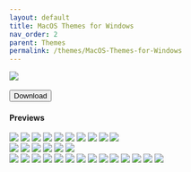```yaml
---
layout: default
title: MacOS Themes for Windows
nav_order: 2
parent: Themes
permalink: /themes/MacOS-Themes-for-Windows
---
```



<img src="https://images-wixmp-ed30a86b8c4ca887773594c2.wixmp.com/i/836bd001-fc1e-41ac-8fce-917bee5d1f0e/dio9l97-b7c5f79d-4f66-4e2c-9408-e03e44194375.png/v1/fill/w_1363,h_586,q_70,strp/macos_themes_for_windows_by_og_nimbi_dio9l97-fullview.jpg" /><br /><br />
<a href="https://github.com/The-Back-Room/MacOS-Themes-for-Windows/archive/refs/heads/main.zip">
<button type="button" name="button" class="btn">Download</button></a>

<h4>Previews</h4>

<div class="row"> 
  <div class="column">
    <img src="../assets/PreviewImages/MacOS-Themes-for-Windows/Sequoia Light.png" />
    <img src="../assets/PreviewImages/MacOS-Themes-for-Windows/Sequoia Dark.png" />
    <img src="../assets/PreviewImages/MacOS-Themes-for-Windows/Sonoma Light.png" />
    <img src="../assets/PreviewImages/MacOS-Themes-for-Windows/Sonoma Dark.png" />
    <img src="../assets/PreviewImages/MacOS-Themes-for-Windows/Ventura Light.png" />
    <img src="../assets/PreviewImages/MacOS-Themes-for-Windows/Ventura Dark.png" />
    <img src="../assets/PreviewImages/MacOS-Themes-for-Windows/BigSur Day.png">
    <img src="../assets/PreviewImages/MacOS-Themes-for-Windows/BigSur Night.png">
    <img src="../assets/PreviewImages/MacOS-Themes-for-Windows/BigSur Colorful Day.png">
    <img src="../assets/PreviewImages/MacOS-Themes-for-Windows/BigSur Colorful Night.png">
  </div>
  <div class="column">
    <img src="../assets/PreviewImages/MacOS-Themes-for-Windows/Catalina Day.png">
    <img src="../assets/PreviewImages/MacOS-Themes-for-Windows/Catalina Night.png">
    <img src="../assets/PreviewImages/MacOS-Themes-for-Windows/Mojave Day.png" />
    <img src="../assets/PreviewImages/MacOS-Themes-for-Windows/Mojave Night.png" />
    <img src="../assets/PreviewImages/MacOS-Themes-for-Windows/Monterey Light.png" />
    <img  src="../assets/PreviewImages/MacOS-Themes-for-Windows/Monterey Dark.png" />
  </div>
  <div class="column">
    <img src="../assets/PreviewImages/MacOS-Themes-for-Windows/High Sierra.png" />
    <img src="../assets/PreviewImages/MacOS-Themes-for-Windows/Sierra.png" />
    <img src="../assets/PreviewImages/MacOS-Themes-for-Windows/El Capitan.png" />
    <img src="../assets/PreviewImages/MacOS-Themes-for-Windows/Yosemite.png" />
    <img src="../assets/PreviewImages/MacOS-Themes-for-Windows/Mavericks.png" />
    <img src="../assets/PreviewImages/MacOS-Themes-for-Windows/Mountain Lion.png" />
    <img src="../assets/PreviewImages/MacOS-Themes-for-Windows/Lion.png" />
    <img src="../assets/PreviewImages/MacOS-Themes-for-Windows/Snow Leopard.png" />
    <img src="../assets/PreviewImages/MacOS-Themes-for-Windows/Snow Leopard Alt.png" />
    <img src="../assets/PreviewImages/MacOS-Themes-for-Windows/Leopard.png" />
    <img src="../assets/PreviewImages/MacOS-Themes-for-Windows/Tiger.png" />
    <img src="../assets/PreviewImages/MacOS-Themes-for-Windows/Panther.png" />
    <img src="../assets/PreviewImages/MacOS-Themes-for-Windows/Jaguar.png" />
    <img src="../assets/PreviewImages/MacOS-Themes-for-Windows/Puma.png" />
  </div>
</div>
